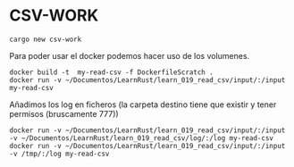 # CSV-WORK


```
cargo new csv-work
```

Para poder usar el docker podemos hacer uso de los volumenes.
```shell
docker build -t  my-read-csv -f DockerfileScratch .
docker run -v ~/Documentos/LearnRust/learn_019_read_csv/input/:/input my-read-csv
```

Añadimos los log en ficheros (la carpeta destino tiene que existir y tener permisos (bruscamente 777))
```shell
docker run -v ~/Documentos/LearnRust/learn_019_read_csv/input/:/input -v ~/Documentos/LearnRust/learn_019_read_csv/log/:/log my-read-csv
docker run -v ~/Documentos/LearnRust/learn_019_read_csv/input/:/input -v /tmp/:/log my-read-csv
```